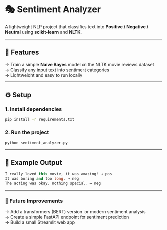 # 🎭 Sentiment Analyzer  

A lightweight NLP project that classifies text into **Positive / Negative / Neutral** using **scikit-learn** and **NLTK**.  

---

## 🚀 Features
-> Train a simple **Naive Bayes** model on the NLTK movie reviews dataset  
-> Classify any input text into sentiment categories  
-> Lightweight and easy to run locally  

---

## ⚙️ Setup

### 1. Install dependencies
```bash
pip install -r requirements.txt
```

### 2. Run the project
```bash
python sentiment_analyzer.py
```

---

## 📝 Example Output
```cpp
I really loved this movie, it was amazing! → pos  
It was boring and too long. → neg  
The acting was okay, nothing special. → neg  
```

---

### 🔮 Future Improvements
-> Add a transformers (BERT) version for modern sentiment analysis  
-> Create a simple FastAPI endpoint for sentiment prediction  
-> Build a small Streamlit web app  
